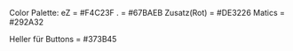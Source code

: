 Color Palette:
eZ = #F4C23F
. = #67BAEB
Zusatz(Rot) = #DE3226
Matics = #292A32

Heller für Buttons = #373B45
